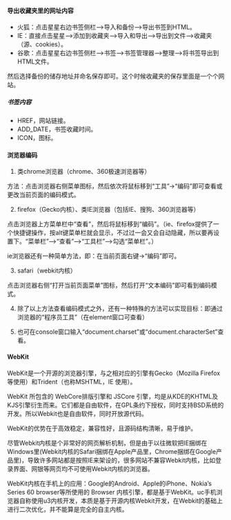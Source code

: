 #### 导出收藏夹里的网址内容
- 火狐：点击星星右边书签侧栏-->导入和备份-->导出书签到HTML。
- IE：直接点击星星-->添加到收藏夹-->导入和导出-->导出到文件-->收藏夹（源、cookies）。
- 谷歌：点击星星右边书签侧栏-->书签-->书签管理器-->整理-->将书签导出到HTML文件。

然后选择备份的储存地址并命名保存即可。这个时候收藏夹的保存里面是一个个网站。

##### 书签内容
- HREF，网站链接。
- ADD_DATE，书签收藏时间。
- ICON，图标。

#### 浏览器编码
1. 类chrome浏览器（chrome、360极速浏览器等）

方法：点击浏览器右侧菜单图标，然后依次将鼠标移到“工具”→“编码”即可查看或更改当前页面的编码模式。

2. firefox（Gecko内核）、类IE浏览器（包括IE、搜狗、360浏览器等）

点击浏览器上方菜单栏中“查看”，然后将鼠标移到“编码”。（ie、firefox提供了一个快捷键操作，按alt键菜单栏就会显示，不过过一会又会自动隐藏，所以要再设置下。“菜单栏”-->“查看”-->“工具栏”-->勾选“菜单栏”。）

ie浏览器还有一种简单方法，即：在当前页面右键→“编码”即可。

3. safari（webkit内核）

点击浏览器右侧“打开当前页面菜单”图标，然后打开“文本编码”即可看到编码模式。

4. 除了以上方法查看编码模式之外，还有一种特殊的方法可以实现目标：即通过浏览器的“程序员工具”（在element窗口可查看）

5. 也可在console窗口输入“document.charset”或“document.characterSet”查看。

#### WebKit
WebKit是一个开源的浏览器引擎，与之相对应的引擎有Gecko（Mozilla Firefox 等使用）和Trident（也称MSHTML，IE 使用）。

WebKit 所包含的 WebCore排版引擎和 JSCore 引擎，均是从KDE的KHTML及KJS引擎衍生而来。它们都是自由软件，在GPL条约下授权，同时支持BSD系统的开发。所以Webkit也是自由软件，同时开放源代码。

WebKit的优势在于高效稳定，兼容性好，且源码结构清晰，易于维护。

尽管Webkit内核是个非常好的网页解析机制，但是由于以往微软把IE捆绑在Windows里(Webkit内核的Safari捆绑在Apple产品里，Chrome捆绑在Google产品里)，导致许多网站都是按照IE来架设的，很多网站不兼容Webkit内核，比如登录界面、网银等网页均不可使用Webkit内核的浏览器。

WebKit内核在手机上的应用：Google的Android、Apple的iPhone、Nokia’s Series 60 browser等所使用的 Browser 内核引擎，都是基于WebKit。uc手机浏览器自称使用u3内核开发，本质是基于开源内核Webkit开发，在Webkit的基础上进行二次优化，并不能算是完全的自主内核。

